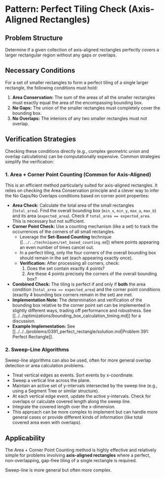 # Pattern: Perfect Tiling Check (Axis-Aligned Rectangles)

## Problem Structure

Determine if a given collection of axis-aligned rectangles perfectly covers a larger rectangular region without any gaps or overlaps.

## Necessary Conditions

For a set of smaller rectangles to form a perfect tiling of a single larger rectangle, the following conditions must hold:

1.  **Area Conservation:** The sum of the areas of all the smaller rectangles must exactly equal the area of the encompassing bounding box.
2.  **No Gaps:** The union of the smaller rectangles must completely cover the bounding box.
3.  **No Overlaps:** The interiors of any two smaller rectangles must not overlap.

## Verification Strategies

Checking these conditions directly (e.g., complex geometric union and overlap calculations) can be computationally expensive. Common strategies simplify the verification:

### 1. Area + Corner Point Counting (Common for Axis-Aligned)

This is an efficient method particularly suited for axis-aligned rectangles. It relies on checking the Area Conservation principle and a clever way to infer the No Gaps/No Overlaps conditions based on corner point properties:

*   **Area Check:** Calculate the total area of the small rectangles (`total_area`). Find the overall bounding box (`min_x`, `min_y`, `max_a`, `max_b`) and its area (`expected_area`). Check if `total_area == expected_area`. This is necessary but not sufficient.
*   **Corner Point Check:** Use a counting mechanism (like a set) to track the occurrences of the corners of all small rectangles.
    *   Leverage the **Set-Based Counting** technique ([`../../techniques/set_based_counting.md`]) where points appearing an even number of times cancel out.
    *   In a perfect tiling, only the four corners of the overall bounding box should remain in the set (each appearing exactly once).
    *   **Verification:** After processing all corners, check:
        1.  Does the set contain exactly 4 points?
        2.  Are these 4 points precisely the corners of the overall bounding box?
*   **Combined Check:** The tiling is perfect if and only if **both** the area condition (`total_area == expected_area`) and the corner point conditions (exactly 4 bounding box corners remain in the set) are met.
*   **Implementation Note:** The determination and verification of the bounding box relative to the corner point set can be implemented in slightly different ways, trading off performance and robustness. See [[../../optimizations/bounding_box_calculation_timing.md]] for a discussion.
*   **Example Implementation:** See [[../../../problems/0391_perfect_rectangle/solution.md|Problem 391: Perfect Rectangle]].

### 2. Sweep-Line Algorithms

Sweep-line algorithms can also be used, often for more general overlap detection or area calculation problems.

*   Treat vertical edges as events. Sort events by x-coordinate.
*   Sweep a vertical line across the plane.
*   Maintain an active set of y-intervals intersected by the sweep line (e.g., using a Segment Tree or similar structure).
*   At each vertical edge event, update the active y-intervals. Check for overlaps or calculate covered length along the sweep line.
*   Integrate the covered length over the x-dimension.
*   This approach can be more complex to implement but can handle more general cases or provide different kinds of information (like total covered area even with overlaps).

## Applicability

The Area + Corner Point Counting method is highly effective and relatively simple for problems involving **axis-aligned rectangles** where a perfect, non-overlapping, gap-free tiling of a single rectangle is required.

Sweep-line is more general but often more complex. 